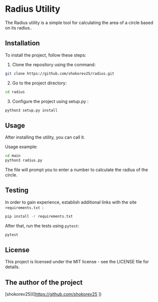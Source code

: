 # Radius Utility

The Radius utility is a simple tool for calculating the area of a circle based on its radius..

## Installation

To install the project, follow these steps:

1. Clone the repository using the command:
```bash
git clone https://github.com/shokorev25/radius.git
```

2. Go to the project directory:
```bash
cd radius
```

3. Configure the project using setup.py :
```bash
python3 setup.py install
```

## Usage 

After installing the utility, you can call it.

Usage example:
```bash
cd main
python3 radius.py
```
The file will prompt you to enter a number to calculate the radius of the circle.

## Testing

In order to gain experience, establish additional links with the site `requirements.txt `:

```bash
pip install -r requirements.txt
```

After that, run the tests using `pytest`:

```bash
pytest
```

## License
This project is licensed under the MIT license - see the LICENSE file for details.

## The author of the project

[shokorev25]([https://github.com/shokorev25 ])
